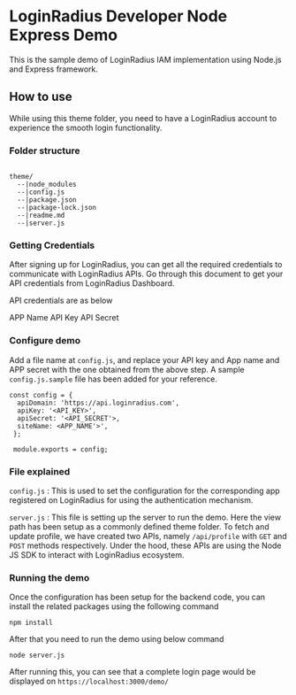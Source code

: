 
LoginRadius Developer Node Express Demo 
=======================================

This is the sample demo of LoginRadius IAM implementation using Node.js and Express framework.


## How to use



While using this theme folder, you need to have a LoginRadius account to experience the smooth login functionality.

### Folder structure

```

theme/
  --|node_modules
  --|config.js
  --|package.json
  --|package-lock.json
  --|readme.md
  --|server.js

```

### Getting Credentials

After signing up for LoginRadius, you can get all the required credentials to communicate with LoginRadius APIs. Go through this document to get your API credentials from LoginRadius Dashboard.

API credentials are as below

APP Name
API Key
API Secret



### Configure demo

Add a file name at `config.js`, and replace your API key and App name and APP secret with the one obtained from the above step. A sample `config.js.sample` file has been added for your reference.

```
const config = {
  apiDomain: 'https://api.loginradius.com',
  apiKey: '<API_KEY>',
  apiSecret: '<API_SECRET'>,
  siteName: <APP_NAME'>',
 };
 
 module.exports = config;

```

### File explained

`config.js` : This is used to set the configuration for the corresponding app registered on LoginRadius for using the authentication mechanism.

`server.js` : This file is setting up the server to run the demo. Here the view path has been setup as a commonly defined theme folder. To fetch and update profile, we have created two APIs, namely `/api/profile` with `GET` and `POST` methods respectively. Under the hood, these APIs are using the Node JS SDK to interact with LoginRadius ecosystem. 

### Running the demo

Once the configuration has been setup for the backend code, you can install the related packages using the following command

```
npm install 

```

After that you need to run the demo using below command

```
node server.js
```
After running this, you can see that a complete login page would be displayed on `https://localhost:3000/demo/`